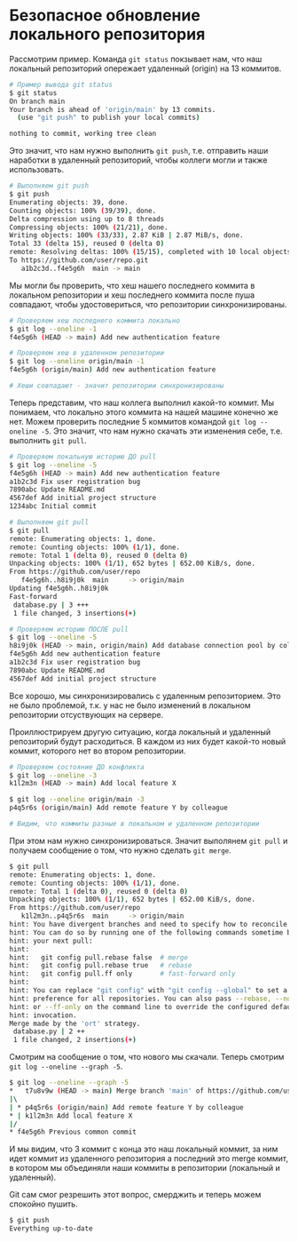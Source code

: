 # Безопасное обновление локального репозитория

Рассмотрим пример. Команда `git status` покзывает нам, что наш локальный репозиторий опережает удаленный (origin) на 13 коммитов. 
```sh
# Пример вывода git status
$ git status
On branch main
Your branch is ahead of 'origin/main' by 13 commits.
  (use "git push" to publish your local commits)

nothing to commit, working tree clean
```

Это значит, что нам нужно выполнить `git push`, т.е. отправить наши наработки в удаленный репозиторий, чтобы коллеги могли и также использовать.
```sh
# Выполняем git push
$ git push
Enumerating objects: 39, done.
Counting objects: 100% (39/39), done.
Delta compression using up to 8 threads
Compressing objects: 100% (21/21), done.
Writing objects: 100% (33/33), 2.87 KiB | 2.87 MiB/s, done.
Total 33 (delta 15), reused 0 (delta 0)
remote: Resolving deltas: 100% (15/15), completed with 10 local objects.
To https://github.com/user/repo.git
   a1b2c3d..f4e5g6h  main -> main
```

Мы могли бы проверить, что хеш нашего последнего коммита в локальном репозитории и хеш последнего коммита после пуша совпадают, чтобы удостовериться, что репозитории синхронизированы.  
```sh
# Проверяем хеш последнего коммита локально
$ git log --oneline -1
f4e5g6h (HEAD -> main) Add new authentication feature

# Проверяем хеш в удаленном репозитории
$ git log --oneline origin/main -1
f4e5g6h (origin/main) Add new authentication feature

# Хеши совпадают - значит репозитории синхронизированы
```

Теперь представим, что наш коллега выполнил какой-то коммит. Мы понимаем, что локально этого коммита на нашей машине конечно же нет. Можем проверить последние 5 коммитов командой `git log --oneline -5`. Это значит, что нам нужно скачать эти изменения себе, т.е. выполнить `git pull`. 
```sh
# Проверяем локальную историю ДО pull
$ git log --oneline -5
f4e5g6h (HEAD -> main) Add new authentication feature
a1b2c3d Fix user registration bug
7890abc Update README.md
4567def Add initial project structure
1234abc Initial commit
```
```sh
# Выполняем git pull
$ git pull
remote: Enumerating objects: 1, done.
remote: Counting objects: 100% (1/1), done.
remote: Total 1 (delta 0), reused 0 (delta 0)
Unpacking objects: 100% (1/1), 652 bytes | 652.00 KiB/s, done.
From https://github.com/user/repo
   f4e5g6h..h8i9j0k  main     -> origin/main
Updating f4e5g6h..h8i9j0k
Fast-forward
 database.py | 3 +++
 1 file changed, 3 insertions(+)

# Проверяем историю ПОСЛЕ pull
$ git log --oneline -5
h8i9j0k (HEAD -> main, origin/main) Add database connection pool by colleague
f4e5g6h Add new authentication feature
a1b2c3d Fix user registration bug
7890abc Update README.md
4567def Add initial project structure
```
Все хорошо, мы синхронизировались с удаленным репозиторием. Это не было проблемой, т.к. у нас не было изменений в локальном репозитории отсуствующих на сервере.  

Проиллюстрируем другую ситуацию, когда локальный и удаленный репозиторий будут расходиться. В каждом из них будет какой-то новый коммит, которого нет во втором репозитории. 
```sh
# Проверяем состояние ДО конфликта
$ git log --oneline -3
k1l2m3n (HEAD -> main) Add local feature X

$ git log --oneline origin/main -3
p4q5r6s (origin/main) Add remote feature Y by colleague

# Видим, что коммиты разные в локальном и удаленном репозитории
```

При этом нам нужно синхронизироваться. Значит выполянем `git pull` и получаем сообщение о том, что нужно сделать `git merge`. 
```sh
$ git pull
remote: Enumerating objects: 1, done.
remote: Counting objects: 100% (1/1), done.
remote: Total 1 (delta 0), reused 0 (delta 0)
Unpacking objects: 100% (1/1), 652 bytes | 652.00 KiB/s, done.
From https://github.com/user/repo
   k1l2m3n..p4q5r6s  main     -> origin/main
hint: You have divergent branches and need to specify how to reconcile them.
hint: You can do so by running one of the following commands sometime before
hint: your next pull:
hint: 
hint:   git config pull.rebase false  # merge
hint:   git config pull.rebase true   # rebase
hint:   git config pull.ff only       # fast-forward only
hint: 
hint: You can replace "git config" with "git config --global" to set a default
hint: preference for all repositories. You can also pass --rebase, --no-rebase,
hint: or --ff-only on the command line to override the configured default per
hint: invocation.
Merge made by the 'ort' strategy.
 database.py | 2 ++
 1 file changed, 2 insertions(+)
```

Смотрим на сообщение о том, что нового мы скачали. Теперь смотрим `git log --oneline --graph -5`.
```sh
$ git log --oneline --graph -5
*   t7u8v9w (HEAD -> main) Merge branch 'main' of https://github.com/user/repo
|\  
| * p4q5r6s (origin/main) Add remote feature Y by colleague
* | k1l2m3n Add local feature X
|/  
* f4e5g6h Previous common commit
```

И мы видим, что 3 коммит с конца это наш локальный коммит, за ним идет коммит из удаленного репозитория а последний это merge коммит, в котором мы объединяли наши коммиты в репозитории (локальный и удаленный). 


Git сам смог резрешить этот вопрос, смерджить и теперь можем спокойно пушить. 
```sh
$ git push
Everything up-to-date
```